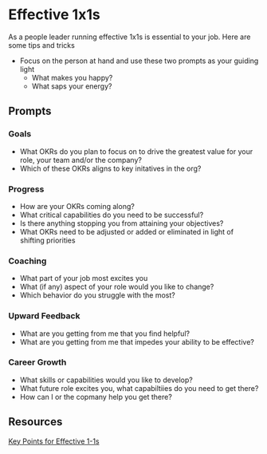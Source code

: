 # Effective 1x1s

As a people leader running effective 1x1s is essential to your job.  Here are some tips and tricks

* Focus on the person at hand and use these two prompts as your guiding light
  * What makes you happy?
  * What saps your energy?

## Prompts

### Goals

* What OKRs do you plan to focus on to drive the greatest value for your role, your team and/or the company?
* Which of these OKRs aligns to key initatives in the org?

### Progress

* How are your OKRs coming along?
* What critical capabilities do you need to be successful?
* Is there anything stopping you from attaining your objectives?
* What OKRs need to be adjusted or added or eliminated in light of shifting priorities

### Coaching

* What part of your job most excites you
* What (if any) aspect of your role would you like to change?
* Which behavior do you struggle with the most?

### Upward Feedback

* What are you getting from me that you find helpful?
* What are you getting from me that impedes your ability to be effective?

### Career Growth

* What skills or capabilities would you like to develop?
* What future role excites you, what capabiltiies do you need to get there?
* How can I or the copmany help you get there?


## Resources

[Key Points for Effective 1-1s](https://drive.google.com/open?id=1qOFxN8AiVzxHiWVlt4MTIq9SL_zeNmol)